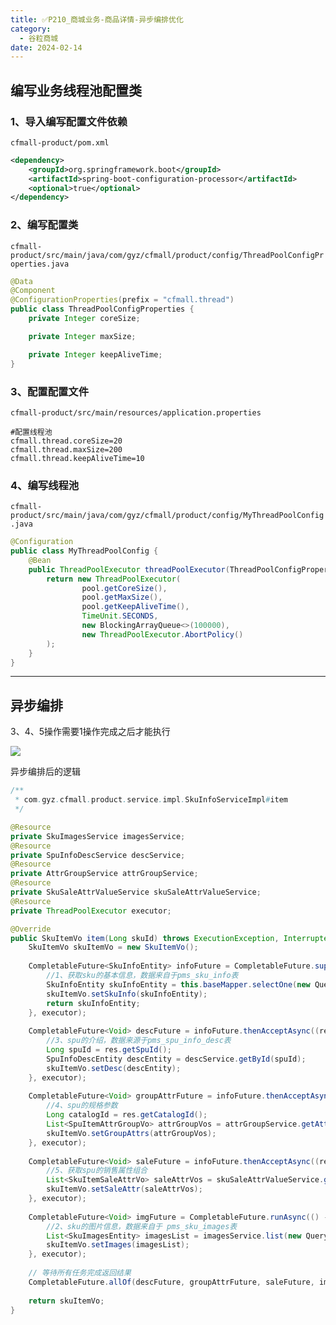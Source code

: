```yaml
---
title: ✅P210_商城业务-商品详情-异步编排优化
category:
  - 谷粒商城
date: 2024-02-14
---
```


<!-- more -->

## 编写业务线程池配置类

### 1、导入编写配置文件依赖

`cfmall-product/pom.xml`

```xml
<dependency>
    <groupId>org.springframework.boot</groupId>
    <artifactId>spring-boot-configuration-processor</artifactId>
    <optional>true</optional>
</dependency>
```

### 2、编写配置类

`cfmall-product/src/main/java/com/gyz/cfmall/product/config/ThreadPoolConfigProperties.java`

```java
@Data
@Component
@ConfigurationProperties(prefix = "cfmall.thread")
public class ThreadPoolConfigProperties {
    private Integer coreSize;

    private Integer maxSize;

    private Integer keepAliveTime;
}
```

### 3、配置配置文件

`cfmall-product/src/main/resources/application.properties`

```properties
#配置线程池
cfmall.thread.coreSize=20
cfmall.thread.maxSize=200
cfmall.thread.keepAliveTime=10
```

### 4、编写线程池

`cfmall-product/src/main/java/com/gyz/cfmall/product/config/MyThreadPoolConfig.java`

```java
@Configuration
public class MyThreadPoolConfig {
    @Bean
    public ThreadPoolExecutor threadPoolExecutor(ThreadPoolConfigProperties pool) {
        return new ThreadPoolExecutor(
                pool.getCoreSize(),
                pool.getMaxSize(),
                pool.getKeepAliveTime(),
                TimeUnit.SECONDS,
                new BlockingArrayQueue<>(100000),
                new ThreadPoolExecutor.AbortPolicy()
        );
    }
}
```

---

## 异步编排

3、4、5操作需要1操作完成之后才能执行

![](https://cfmall-hello.oss-cn-beijing.aliyuncs.com/images/202304/202304031839915.png#id=QY5hw&originHeight=601&originWidth=1026&originalType=binary&ratio=1&rotation=0&showTitle=false&status=done&style=none&title=)

异步编排后的逻辑

```java
/**
 * com.gyz.cfmall.product.service.impl.SkuInfoServiceImpl#item
 */

@Resource
private SkuImagesService imagesService;
@Resource
private SpuInfoDescService descService;
@Resource
private AttrGroupService attrGroupService;
@Resource
private SkuSaleAttrValueService skuSaleAttrValueService;
@Resource
private ThreadPoolExecutor executor;

@Override
public SkuItemVo item(Long skuId) throws ExecutionException, InterruptedException {
    SkuItemVo skuItemVo = new SkuItemVo();
    
    CompletableFuture<SkuInfoEntity> infoFuture = CompletableFuture.supplyAsync(() -> {
        //1、获取sku的基本信息，数据来自于pms_sku_info表
        SkuInfoEntity skuInfoEntity = this.baseMapper.selectOne(new QueryWrapper<SkuInfoEntity>().eq("sku_id", skuId));
        skuItemVo.setSkuInfo(skuInfoEntity);
        return skuInfoEntity;
    }, executor);
    
    CompletableFuture<Void> descFuture = infoFuture.thenAcceptAsync((res) -> {
        //3、spu的介绍，数据来源于pms_spu_info_desc表
        Long spuId = res.getSpuId();
        SpuInfoDescEntity descEntity = descService.getById(spuId);
        skuItemVo.setDesc(descEntity);
    }, executor);
    
    CompletableFuture<Void> groupAttrFuture = infoFuture.thenAcceptAsync((res) -> {
        //4、spu的规格参数
        Long catalogId = res.getCatalogId();
        List<SpuItemAttrGroupVo> attrGroupVos = attrGroupService.getAttrGroupWithAttrsBySpuIdAndCatalogId(res.getSpuId(), catalogId);
        skuItemVo.setGroupAttrs(attrGroupVos);
    }, executor);
    
    CompletableFuture<Void> saleFuture = infoFuture.thenAcceptAsync((res) -> {
        //5、获取spu的销售属性组合
        List<SkuItemSaleAttrVo> saleAttrVos = skuSaleAttrValueService.getSaleAttrBySpuId(res.getSpuId());
        skuItemVo.setSaleAttr(saleAttrVos);
    }, executor);
    
    CompletableFuture<Void> imgFuture = CompletableFuture.runAsync(() -> {
        //2、sku的图片信息，数据来自于 pms_sku_images表
        List<SkuImagesEntity> imagesList = imagesService.list(new QueryWrapper<SkuImagesEntity>().eq("sku_id", skuId));
        skuItemVo.setImages(imagesList);
    }, executor);
    
    // 等待所有任务完成返回结果
    CompletableFuture.allOf(descFuture, groupAttrFuture, saleFuture, imgFuture).get();
    
    return skuItemVo;
}
```
